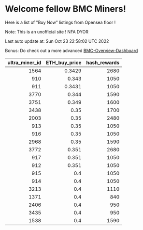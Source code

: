 # Welcome fellow BMC Miners!
Here is a list of "Buy Now" listings from Opensea floor !

Note: This is an unofficial site ! NFA DYOR

Last auto update at: Sun Oct 23 22:58:02 UTC 2022

Bonus: Do check out a more advanced [BMC-Overview-Dashboard](https://dune.com/defifunk/BMC-Overview-Dashboard)


|   ultra_miner_id |   ETH_buy_price |   hash_rewards |
|-----------------:|----------------:|---------------:|
|             1564 |          0.3429 |           2680 |
|              910 |          0.343  |           1050 |
|              911 |          0.3431 |           1050 |
|             3770 |          0.344  |           1590 |
|             3751 |          0.349  |           1600 |
|             3438 |          0.35   |           1700 |
|             2003 |          0.35   |           2480 |
|              913 |          0.35   |           1050 |
|              916 |          0.35   |           1050 |
|             2968 |          0.35   |           1590 |
|             3772 |          0.351  |           2680 |
|              917 |          0.351  |           1050 |
|              912 |          0.351  |           1050 |
|              915 |          0.4    |           1050 |
|              914 |          0.4    |           1050 |
|             3213 |          0.4    |           1110 |
|             1371 |          0.4    |            840 |
|             2406 |          0.4    |            950 |
|             3435 |          0.4    |            950 |
|             1538 |          0.4    |           1590 |